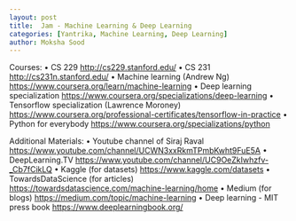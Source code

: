 ```yaml
---
layout: post
title:  Jam - Machine Learning & Deep Learning 
categories: [Yantrika, Machine Learning, Deep Learning]
author: Moksha Sood
---
```


Courses:
•	CS 229 http://cs229.stanford.edu/
•	CS 231 http://cs231n.stanford.edu/
•	Machine learning (Andrew Ng) https://www.coursera.org/learn/machine-learning
•	Deep learning specialization https://www.coursera.org/specializations/deep-learning
•	Tensorflow specialization (Lawrence Moroney) https://www.coursera.org/professional-certificates/tensorflow-in-practice
•	Python for everybody https://www.coursera.org/specializations/python
    

Additional Materials:
•	Youtube channel of Siraj Raval https://www.youtube.com/channel/UCWN3xxRkmTPmbKwht9FuE5A
•	DeepLearning.TV https://www.youtube.com/channel/UC9OeZkIwhzfv-_Cb7fCikLQ
•	Kaggle (for datasets) https://www.kaggle.com/datasets
•	TowardsDataScience (for articles) https://towardsdatascience.com/machine-learning/home
•	Medium (for blogs) https://medium.com/topic/machine-learning 
•	Deep learning - MIT press book https://www.deeplearningbook.org/
